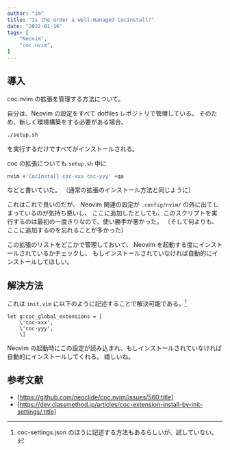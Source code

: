 ```yaml
---
author: "im"
title: "Is the order a well-managed CocInstall?"
date: "2022-01-16"
tags: [
    "Neovim",
    "coc.nvim",
]
---
```

## 導入

coc.nvim の拡張を管理する方法について。

自分は、Neovim の設定をすべて dotfiles レポジトリで管理している。
そのため、新しく環境構築をする必要がある場合、
```bash
./setup.sh
```
を実行するだけですべてがインストールされる。

coc の拡張についても `setup.sh` 中に

```bash
nvim +'CocInstall coc-xxx coc-yyy' +qa
```
などと書いていた。
（通常の拡張のインストール方法と同じように）

これはこれで良いのだが、 Neovim 関連の設定が `.config/nvim/` の外に出てしまっているのが気持ち悪いし、
ここに追加したとしても、このスクリプトを実行するのは最初の一度きりなので、使い勝手が悪かった。
（そして何よりも、ここに追加するのを忘れることが多かった）

この拡張のリストをどこかで管理しておいて、 
Neovim を起動する度にインストールされているかチェックし、
もしインストールされていなければ自動的にインストールしてほしい。

## 解決方法

これは `init.vim` に以下のように記述することで解決可能である。[^1]
[^1]: coc-settings.json のほうに記述する方法もあるらしいが、試していない。

```vim
let g:coc_global_extensions = [
    \'coc-xxx',
    \'coc-yyy',
    \]
```

Neovim の起動時にこの設定が読み込まれ、もしインストールされていなければ自動的にインストールしてくれる。
嬉しいね。

## 参考文献

- [https://github.com/neoclide/coc.nvim/issues/560:title]
- [https://dev.classmethod.jp/articles/coc-extension-install-by-init-settings/:title]
